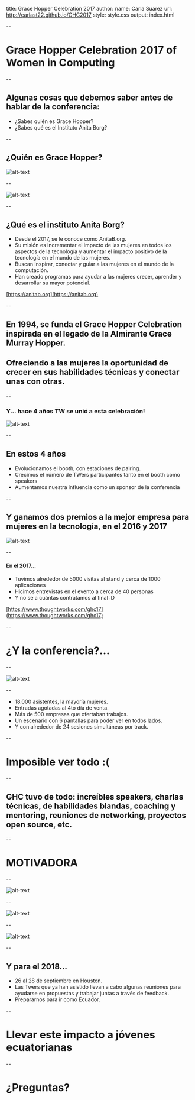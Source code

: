 title: Grace Hopper Celebration 2017
author:
  name: Carla Suárez
  url: http://carlast22.github.io/GHC2017
style: style.css
output: index.html

--

# Grace Hopper Celebration 2017 of Women in Computing

--

## Algunas cosas que debemos saber antes de hablar de la conferencia:
* ¿Sabes quién es Grace Hopper?
* ¿Sabes qué es el Instituto Anita Borg?

--

## ¿Quién es Grace Hopper?
![alt-text](https://media.npr.org/assets/img/2015/03/05/univac-hagley_grace_wide-44c62d24889852caa4bcdf7c93c7772a343f3d9c-s900-c85.jpg)

--

![alt-text](http://www.azquotes.com/picture-quotes/quote-the-most-damaging-phrase-in-the-language-is-it-s-always-been-done-that-way-grace-hopper-55-38-84.jpg)

--

## ¿Qué es el instituto Anita Borg?
* Desde el 2017, se le conoce como AnitaB.org.
* Su misión es incrementar el impacto de las mujeres en todos los aspectos de la tecnología y aumentar el impacto positivo de la tecnología en el mundo de las mujeres.
* Buscan inspirar, conectar y guiar a las mujeres en el mundo de la computación.
* Han creado programas para ayudar a las mujeres crecer, aprender y desarrollar su mayor potencial.

[https://anitab.org](https://anitab.org)

--

## En 1994, se funda el Grace Hopper Celebration inspirada en el legado de la Almirante Grace Murray Hopper.

## Ofreciendo a las mujeres la oportunidad de crecer en sus habilidades técnicas y conectar unas con otras.

--

### Y... hace 4 años TW se unió a esta celebración!
![alt-text](https://ghc.anitab.org/wp-content/uploads/sites/2/2013/12/Job-Fair-2.jpg)

--

## En estos 4 años
* Evolucionamos el booth, con estaciones de pairing.
* Crecimos el número de TWers participantes tanto en el booth como speakers
* Aumentamos nuestra influencia como un sponsor de la conferencia

--

## Y ganamos dos premios a la mejor empresa para mujeres en la tecnología, en el 2016 y 2017

![alt-text](https://anitab.org/wp-content/uploads/2016/10/anitaborg_80085317-1024x683.jpg)

--

#### En el 2017...
* Tuvimos alrededor de 5000 visitas al stand y cerca de 1000 aplicaciones
* Hicimos entrevistas en el evento a cerca de 40 personas
* Y no se a cuántas contratamos al final :D

[https://www.thoughtworks.com/ghc17](https://www.thoughtworks.com/ghc17)

--

# ¿Y la conferencia?...

--

![alt-text](https://github.com/carlast22/GHC2017/blob/gh-pages/images/tweet.png?raw=true)

--

* 18.000 asistentes, la mayoría mujeres.
* Entradas agotadas al 4to día de venta.
* Más de 500 empresas que ofertaban trabajos.
* Un escenario con 6 pantallas para poder ver en todos lados.
* Y con alrededor de 24 sesiones simultáneas por track.

--

# Imposible ver todo :(

--

## GHC tuvo de todo: increíbles speakers, charlas técnicas, de habilidades blandas, coaching y mentoring, reuniones de networking, proyectos open source, etc.

--

# **MOTIVADORA**

--

![alt-text](https://media.licdn.com/media-proxy/ext?w=800&h=800&hash=C%2BJwXQxfoKpDXYn9OFgy06tX2nY%3D&ora=1%2CaFBCTXdkRmpGL2lvQUFBPQ%2CxAVta9Er0Vinkhwfjw8177yE41y87UNCVordEGXyD3u0qYrdf3C9esXdeuH0uQgRcC0clAYwefL5FjS3D5O8ednnKdR42pe2I427dA4BYBI3iSdF_NQ8)

--

![alt-text](https://ghcindia.anitab.org/wp-content/uploads/sites/3/2017/03/biec_exhibition1.png)

--

![alt-text](https://github.com/carlast22/GHC2017/blob/gh-pages/images/foto.jpeg?raw=true)

--

## Y para el 2018...
* 26 al 28 de septiembre en Houston.
* Las Twers que ya han asistido llevan a cabo algunas reuniones para ayudarse en propuestas y trabajar juntas a través de feedback.
* Prepararnos para ir como Ecuador.

--

# Llevar este impacto a jóvenes ecuatorianas

--

# **¿Preguntas?**
